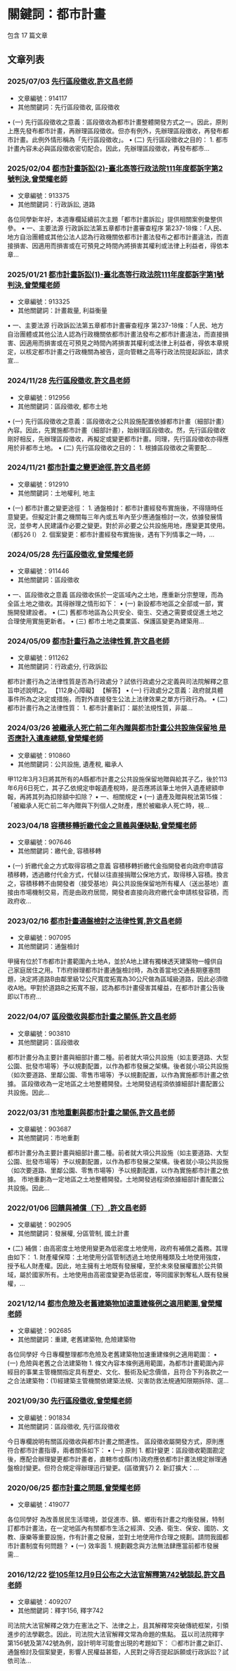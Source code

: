 # 關鍵詞：都市計畫

包含 17 篇文章

## 文章列表

### 2025/07/03 [先行區段徵收,許文昌老師](../../articles/914117_%E5%85%88%E8%A1%8C%E5%8D%80%E6%AE%B5%E5%BE%B5%E6%94%B6%2C%E8%A8%B1%E6%96%87%E6%98%8C%E8%80%81%E5%B8%AB.md)
- 文章編號：914117
- 其他關鍵詞：先行區段徵收, 區段徵收

• (一) 先行區段徵收之意義：區段徵收為都市計畫整體開發方式之一。因此，原則上應先發布都市計畫，再辦理區段徵收。但亦有例外，先辦理區段徵收，再發布都市計畫。此例外情形稱為「先行區段徵收」。 • (二) 先行區段徵收之目的： 1. 都市計畫內容未必與區段徵收密切配合。因此，先辦理區段徵收，再發布都市...

### 2025/02/04 [都市計畫訴訟(2)-臺北高等行政法院111年度都訴字第2號判決,曾榮耀老師](../../articles/913375_%E9%83%BD%E5%B8%82%E8%A8%88%E7%95%AB%E8%A8%B4%E8%A8%9F%282%29-%E8%87%BA%E5%8C%97%E9%AB%98%E7%AD%89%E8%A1%8C%E6%94%BF%E6%B3%95%E9%99%A2111%E5%B9%B4%E5%BA%A6%E9%83%BD%E8%A8%B4%E5%AD%97%E7%AC%AC2%E8%99%9F%E5%88%A4%E6%B1%BA%2C%E6%9B%BE%E6%A6%AE%E8%80%80%E8%80%81%E5%B8%AB.md)
- 文章編號：913375
- 其他關鍵詞：行政訴訟, 道路

各位同學新年好，本週專欄延續前次主題「都市計畫訴訟」提供相關案例彙整供參。 • 一、主要法源 行政訴訟法第五章都市計畫審查程序 第237-18條：「人民、地方自治團體或其他公法人認為行政機關依都市計畫法發布之都市計畫違法，而直接損害、因適用而損害或在可預見之時間內將損害其權利或法律上利益者，得依本章...

### 2025/01/21 [都市計畫訴訟(1)-臺北高等行政法院111年度都訴字第1號判決,曾榮耀老師](../../articles/913325_%E9%83%BD%E5%B8%82%E8%A8%88%E7%95%AB%E8%A8%B4%E8%A8%9F%281%29-%E8%87%BA%E5%8C%97%E9%AB%98%E7%AD%89%E8%A1%8C%E6%94%BF%E6%B3%95%E9%99%A2111%E5%B9%B4%E5%BA%A6%E9%83%BD%E8%A8%B4%E5%AD%97%E7%AC%AC1%E8%99%9F%E5%88%A4%E6%B1%BA%2C%E6%9B%BE%E6%A6%AE%E8%80%80%E8%80%81%E5%B8%AB.md)
- 文章編號：913325
- 其他關鍵詞：計畫裁量, 利益衡量

• 一、主要法源 行政訴訟法第五章都市計畫審查程序 第237-18條：「人民、地方自治團體或其他公法人認為行政機關依都市計畫法發布之都市計畫違法，而直接損害、因適用而損害或在可預見之時間內將損害其權利或法律上利益者，得依本章規定，以核定都市計畫之行政機關為被告，逕向管轄之高等行政法院提起訴訟，請求宣...

### 2024/11/28 [先行區段徵收,許文昌老師](../../articles/912956_%E5%85%88%E8%A1%8C%E5%8D%80%E6%AE%B5%E5%BE%B5%E6%94%B6%2C%E8%A8%B1%E6%96%87%E6%98%8C%E8%80%81%E5%B8%AB.md)
- 文章編號：912956
- 其他關鍵詞：區段徵收, 都市土地

• (一) 先行區段徵收之意義：區段徵收之公共設施配置依據都市計畫（細部計畫）內容。因此，先實施都市計畫（細部計畫），始辦理區段徵收。然，先行區段徵收剛好相反，先辦理區段徵收，再擬定或變更都市計畫。同理，先行區段徵收亦得應用於非都市土地。 • (二) 先行區段徵收之目的： 1. 根據區段徵收之需要配...

### 2024/11/21 [都市計畫之變更途徑,許文昌老師](../../articles/912910_%E9%83%BD%E5%B8%82%E8%A8%88%E7%95%AB%E4%B9%8B%E8%AE%8A%E6%9B%B4%E9%80%94%E5%BE%91%2C%E8%A8%B1%E6%96%87%E6%98%8C%E8%80%81%E5%B8%AB.md)
- 文章編號：912910
- 其他關鍵詞：土地權利, 地主

• (一) 都市計畫之變更途徑： 1. 通盤檢討：都市計畫經發布實施後，不得隨時任意變更。但擬定計畫之機關每三年內或五年內至少應通盤檢討一次，依據發展情況，並參考人民建議作必要之變更。對於非必要之公共設施用地，應變更其使用。（都§26 I） 2. 個案變更：都市計畫經發布實施後，遇有下列情事之一時，...

### 2024/05/28 [先行區段徵收,曾榮耀老師](../../articles/911446_%E5%85%88%E8%A1%8C%E5%8D%80%E6%AE%B5%E5%BE%B5%E6%94%B6%2C%E6%9B%BE%E6%A6%AE%E8%80%80%E8%80%81%E5%B8%AB.md)
- 文章編號：911446
- 其他關鍵詞：區段徵收

• 一、區段徵收之意義 區段徵收係於一定區域內之土地，應重新分宗整理，而為全區土地之徵收。其得辦理之情形如下： • (一) 新設都市地區之全部或一部，實施開發建設者。 • (二) 舊都市地區為公共安全、衛生、交通之需要或促進土地之合理使用實施更新者。 • (三) 都市土地之農業區、保護區變更為建築用...

### 2024/05/09 [都市計畫行為之法律性質,許文昌老師](../../articles/911262_%E9%83%BD%E5%B8%82%E8%A8%88%E7%95%AB%E8%A1%8C%E7%82%BA%E4%B9%8B%E6%B3%95%E5%BE%8B%E6%80%A7%E8%B3%AA%2C%E8%A8%B1%E6%96%87%E6%98%8C%E8%80%81%E5%B8%AB.md)
- 文章編號：911262
- 其他關鍵詞：行政處分, 行政訴訟

都市計畫行為之法律性質是否為行政處分？試依行政處分之定義與司法院解釋之意旨申述說明之。 【112身心障礙】 【解答】 • (一) 行政處分之意義：政府就具體事件所為之決定或措施，而對外直接發生公法上法律效果之單方行政行為。 • (二) 都市計畫行為之法律性質： 1. 都市計畫新訂：屬於法規性質，非屬...

### 2024/03/26 [被繼承人死亡前二年內贈與都市計畫公共設施保留地 是否應計入遺產總額,曾榮耀老師](../../articles/910860_%E8%A2%AB%E7%B9%BC%E6%89%BF%E4%BA%BA%E6%AD%BB%E4%BA%A1%E5%89%8D%E4%BA%8C%E5%B9%B4%E5%85%A7%E8%B4%88%E8%88%87%E9%83%BD%E5%B8%82%E8%A8%88%E7%95%AB%E5%85%AC%E5%85%B1%E8%A8%AD%E6%96%BD%E4%BF%9D%E7%95%99%E5%9C%B0%20%E6%98%AF%E5%90%A6%E6%87%89%E8%A8%88%E5%85%A5%E9%81%BA%E7%94%A2%E7%B8%BD%E9%A1%8D%2C%E6%9B%BE%E6%A6%AE%E8%80%80%E8%80%81%E5%B8%AB.md)
- 文章編號：910860
- 其他關鍵詞：公共設施, 遺產稅, 繼承人

甲112年3月3日將其所有的A縣都市計畫之公共設施保留地贈與給其子乙，後於113年6月6日死亡，其子乙依規定申報遺產稅時，是否應將該筆土地併入遺產總額申報，再將其列為扣除額中扣除？ • 一、相關規定 • (一) 遺產及贈與稅法第15條：「被繼承人死亡前二年內贈與下列個人之財產，應於被繼承人死亡時，視...

### 2023/04/18 [容積移轉折繳代金之意義與優缺點,曾榮耀老師](../../articles/907646_%E5%AE%B9%E7%A9%8D%E7%A7%BB%E8%BD%89%E6%8A%98%E7%B9%B3%E4%BB%A3%E9%87%91%E4%B9%8B%E6%84%8F%E7%BE%A9%E8%88%87%E5%84%AA%E7%BC%BA%E9%BB%9E%2C%E6%9B%BE%E6%A6%AE%E8%80%80%E8%80%81%E5%B8%AB.md)
- 文章編號：907646
- 其他關鍵詞：繳代金, 容積移轉

• (一) 折繳代金之方式取得容積之意義 容積移轉折繳代金指開發者向政府申請容積移轉，透過繳付代金方式，代替以往直接捐贈公保地方式，取得移入容積。換言之，容積移轉不由開發者（接受基地）與公共設施保留地所有權人（送出基地）直接由市場機制交易，而是由政府居間，開發者直接向政府繳代金申請核發容積，而政府收...

### 2023/02/16 [都市計畫通盤檢討之法律性質,許文昌老師](../../articles/907095_%E9%83%BD%E5%B8%82%E8%A8%88%E7%95%AB%E9%80%9A%E7%9B%A4%E6%AA%A2%E8%A8%8E%E4%B9%8B%E6%B3%95%E5%BE%8B%E6%80%A7%E8%B3%AA%2C%E8%A8%B1%E6%96%87%E6%98%8C%E8%80%81%E5%B8%AB.md)
- 文章編號：907095
- 其他關鍵詞：通盤檢討

甲擁有位於T市都市計畫範圍內土地A，並於A地上建有獨棟透天建築物一幢供自己家庭居住之用。T市府辦理都市計畫通盤檢討時，為改善當地交通長期壅塞問題，決定將道路B由鄰里級12公尺寬度拓寬為30公尺做為區域級道路，因此必須徵收A地。甲對於道路B之拓寬不服，認為都市計畫侵害其權益，在都市計畫公告後即以T市府...

### 2022/04/07 [區段徵收與都市計畫之關係,許文昌老師](../../articles/903810_%E5%8D%80%E6%AE%B5%E5%BE%B5%E6%94%B6%E8%88%87%E9%83%BD%E5%B8%82%E8%A8%88%E7%95%AB%E4%B9%8B%E9%97%9C%E4%BF%82%2C%E8%A8%B1%E6%96%87%E6%98%8C%E8%80%81%E5%B8%AB.md)
- 文章編號：903810
- 其他關鍵詞：區段徵收

都市計畫分為主要計畫與細部計畫二種。前者就大項公共設施（如主要道路、大型公園、批發市場等）予以規劃配置，以作為都市發展之架構。後者就小項公共設施（如次要道路、里鄰公園、零售市場等）予以規劃配置，以作為實施都市計畫之依據。 區段徵收為一定地區之土地整體開發。土地開發過程須依據細部計畫配置公共設施。因此...

### 2022/03/31 [市地重劃與都市計畫之關係,許文昌老師](../../articles/903687_%E5%B8%82%E5%9C%B0%E9%87%8D%E5%8A%83%E8%88%87%E9%83%BD%E5%B8%82%E8%A8%88%E7%95%AB%E4%B9%8B%E9%97%9C%E4%BF%82%2C%E8%A8%B1%E6%96%87%E6%98%8C%E8%80%81%E5%B8%AB.md)
- 文章編號：903687
- 其他關鍵詞：市地重劃

都市計畫分為主要計畫與細部計畫二種。前者就大項公共設施（如主要道路、大型公園、批發市場等）予以規劃配置，以作為都市發展之架構。後者就小項公共設施（如次要道路、里鄰公園、零售市場等）予以規劃配置，以作為實施都市計畫之依據。 市地重劃為一定地區之土地整體開發。土地開發過程須依據細部計畫配置公共設施。因此...

### 2022/01/06 [回饋與補償（下）,許文昌老師](../../articles/902905_%E5%9B%9E%E9%A5%8B%E8%88%87%E8%A3%9C%E5%84%9F%EF%BC%88%E4%B8%8B%EF%BC%89%2C%E8%A8%B1%E6%96%87%E6%98%8C%E8%80%81%E5%B8%AB.md)
- 文章編號：902905
- 其他關鍵詞：發展權, 分區管制, 國土計畫

• (二) 補償：由高密度土地使用變更為低密度土地使用，政府有補償之義務。其理由如下： 1. 財產權保障：土地使用分區管制透過土地使用種類及土地使用強度，授予私人財產權。因此，地主擁有土地既有發展權，至於未來發展權置於公共領域，屬於國家所有。土地使用由高密度變更為低密度，等同國家剝奪私人既有發展權，...

### 2021/12/14 [都市危險及老舊建築物加速重建條例之適用範圍,曾榮耀老師](../../articles/902685_%E9%83%BD%E5%B8%82%E5%8D%B1%E9%9A%AA%E5%8F%8A%E8%80%81%E8%88%8A%E5%BB%BA%E7%AF%89%E7%89%A9%E5%8A%A0%E9%80%9F%E9%87%8D%E5%BB%BA%E6%A2%9D%E4%BE%8B%E4%B9%8B%E9%81%A9%E7%94%A8%E7%AF%84%E5%9C%8D%2C%E6%9B%BE%E6%A6%AE%E8%80%80%E8%80%81%E5%B8%AB.md)
- 文章編號：902685
- 其他關鍵詞：重建, 老舊建築物, 危險建築物

各位同學好 今日專欄整理都市危險及老舊建築物加速重建條例之適用範圍： • (一) 危險與老舊之合法建築物 1. 條文內容本條例適用範圍，為都市計畫範圍內非經目的事業主管機關指定具有歷史、文化、藝術及紀念價值，且符合下列各款之一之合法建築物：(1)經建築主管機關依建築法規、災害防救法規通知限期拆除、逕...

### 2021/09/30 [先行區段徵收,曾榮耀老師](../../articles/901834_%E5%85%88%E8%A1%8C%E5%8D%80%E6%AE%B5%E5%BE%B5%E6%94%B6%2C%E6%9B%BE%E6%A6%AE%E8%80%80%E8%80%81%E5%B8%AB.md)
- 文章編號：901834
- 其他關鍵詞：區段徵收, 先行區段徵收

今日專欄說明有關區段徵收與都市計畫之關連性。 區段徵收屬開發方式，原則應符合都市計畫指導，兩者關係如下： • (一) 原則 1. 都計變更：區段徵收範圍勘定後，應配合辦理變更都市計畫者，直轄市或縣(市)政府應依都市計畫法規定辦理通盤檢討變更。但符合規定得辦理迅行變更。(區徵實§7) 2. 新訂擴大：...

### 2020/06/25 [都市計畫之問題,曾榮耀老師](../../articles/419077_%E9%83%BD%E5%B8%82%E8%A8%88%E7%95%AB%E4%B9%8B%E5%95%8F%E9%A1%8C%2C%E6%9B%BE%E6%A6%AE%E8%80%80%E8%80%81%E5%B8%AB.md)
- 文章編號：419077

各位同學好 為改善居民生活環境，並促進市、鎮、鄉街有計畫之均衡發展，特制訂都市計畫法，在一定地區內有關都市生活之經濟、交通、衛生、保安、國防、文教、康樂等重要設施，作有計畫之發展，並對土地使用作合理之規劃。請問我國都市計畫制度有何問題？ • (一) 效率面 1. 規劃觀念與方法無法肆應當前都市發展需...

### 2016/12/22 [從105年12月9日公布之大法官解釋第742號談起,許文昌老師](../../articles/409207_%E5%BE%9E105%E5%B9%B412%E6%9C%889%E6%97%A5%E5%85%AC%E5%B8%83%E4%B9%8B%E5%A4%A7%E6%B3%95%E5%AE%98%E8%A7%A3%E9%87%8B%E7%AC%AC742%E8%99%9F%E8%AB%87%E8%B5%B7%2C%E8%A8%B1%E6%96%87%E6%98%8C%E8%80%81%E5%B8%AB.md)
- 文章編號：409207
- 其他關鍵詞：釋字156, 釋字742

司法院大法官解釋之效力在憲法之下、法律之上，且其解釋常突破傳統框架，引領進步的法學觀念。因此，司法院大法官解釋文常為命題的焦點。 茲以司法院釋字第156號及第742號為例，設計明年可能會出現的考題如下： ◎都市計畫之新訂、通盤檢討及個案變更，影響人民權益甚鉅，人民對之得否提起訴願或行政訴訟？試依司法...

